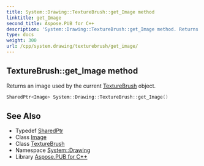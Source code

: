 ```yaml
---
title: System::Drawing::TextureBrush::get_Image method
linktitle: get_Image
second_title: Aspose.PUB for C++
description: 'System::Drawing::TextureBrush::get_Image method. Returns an image used by the current TextureBrush object in C++.'
type: docs
weight: 300
url: /cpp/system.drawing/texturebrush/get_image/
---
```

## TextureBrush::get_Image method


Returns an image used by the current [TextureBrush](../) object.

```cpp
SharedPtr<Image> System::Drawing::TextureBrush::get_Image()
```

## See Also

* Typedef [SharedPtr](../../../system/sharedptr/)
* Class [Image](../../image/)
* Class [TextureBrush](../)
* Namespace [System::Drawing](../../)
* Library [Aspose.PUB for C++](../../../)
